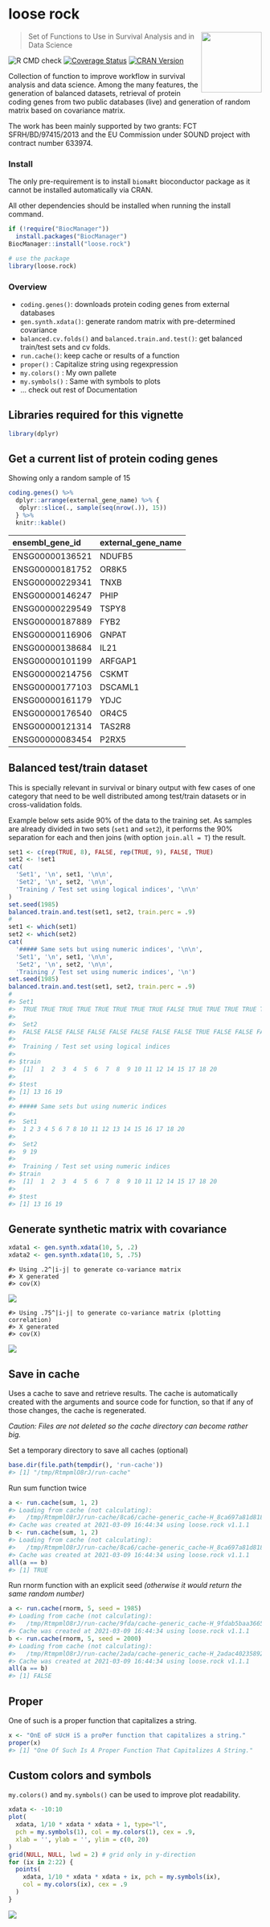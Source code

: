 
<!-- README.md is generated from README.Rmd. Please edit that file -->

# loose rock

<img src="man/figures/loose.rock_logo.svg" width="120" align="right" />

> Set of Functions to Use in Survival Analysis and in Data Science

![R CMD
check](https://github.com/averissimo/loose.rock/workflows/R-CMD-check/badge.svg)
[![Coverage
Status](https://codecov.io/gh/averissimo/loose.rock/branch/master/graph/badge.svg)](https://codecov.io/github/averissimo/loose.rock?branch=master)
[![CRAN
Version](https://img.shields.io/cran/v/loose.rock.svg)](https://cran.r-project.org/package=loose.rock)

Collection of function to improve workflow in survival analysis and data
science. Among the many features, the generation of balanced datasets,
retrieval of protein coding genes from two public databases (live) and
generation of random matrix based on covariance matrix.

The work has been mainly supported by two grants: FCT SFRH/BD/97415/2013
and the EU Commission under SOUND project with contract number 633974.

### Install

The only pre-requirement is to install `biomaRt` bioconductor package as
it cannot be installed automatically via CRAN.

All other dependencies should be installed when running the install
command.

``` r
if (!require("BiocManager"))
  install.packages("BiocManager")
BiocManager::install("loose.rock")

# use the package
library(loose.rock)
```

### Overview

-   `coding.genes()`: downloads protein coding genes from external
    databases
-   `gen.synth.xdata()`: generate random matrix with pre-determined
    covariance
-   `balanced.cv.folds()` and `balanced.train.and.test()`: get balanced
    train/test sets and cv folds.
-   `run.cache()`: keep cache or results of a function
-   `proper()` : Capitalize string using regexpression
-   `my.colors()` : My own pallete
-   `my.symbols()` : Same with symbols to plots
-   … check out rest of Documentation

## Libraries required for this vignette

``` r
library(dplyr)
```

## Get a current list of protein coding genes

Showing only a random sample of 15

``` r
coding.genes() %>%
  dplyr::arrange(external_gene_name) %>% {
   dplyr::slice(., sample(seq(nrow(.)), 15)) 
  } %>%
  knitr::kable()
```

| ensembl\_gene\_id | external\_gene\_name |
|:------------------|:---------------------|
| ENSG00000136521   | NDUFB5               |
| ENSG00000181752   | OR8K5                |
| ENSG00000229341   | TNXB                 |
| ENSG00000146247   | PHIP                 |
| ENSG00000229549   | TSPY8                |
| ENSG00000187889   | FYB2                 |
| ENSG00000116906   | GNPAT                |
| ENSG00000138684   | IL21                 |
| ENSG00000101199   | ARFGAP1              |
| ENSG00000214756   | CSKMT                |
| ENSG00000177103   | DSCAML1              |
| ENSG00000161179   | YDJC                 |
| ENSG00000176540   | OR4C5                |
| ENSG00000121314   | TAS2R8               |
| ENSG00000083454   | P2RX5                |

## Balanced test/train dataset

This is specially relevant in survival or binary output with few cases
of one category that need to be well distributed among test/train
datasets or in cross-validation folds.

Example below sets aside 90% of the data to the training set. As samples
are already divided in two sets (`set1` and `set2`), it performs the 90%
separation for each and then joins (with option `join.all = T`) the
result.

``` r
set1 <- c(rep(TRUE, 8), FALSE, rep(TRUE, 9), FALSE, TRUE)
set2 <- !set1
cat(
  'Set1', '\n', set1, '\n\n',
  'Set2', '\n', set2, '\n\n',
  'Training / Test set using logical indices', '\n\n'
)
set.seed(1985)
balanced.train.and.test(set1, set2, train.perc = .9)
#
set1 <- which(set1)
set2 <- which(set2)
cat(
  '##### Same sets but using numeric indices', '\n\n', 
  'Set1', '\n', set1, '\n\n', 
  'Set2', '\n', set2, '\n\n', 
  'Training / Test set using numeric indices', '\n')
set.seed(1985)
balanced.train.and.test(set1, set2, train.perc = .9)
#
#> Set1 
#>  TRUE TRUE TRUE TRUE TRUE TRUE TRUE TRUE FALSE TRUE TRUE TRUE TRUE TRUE TRUE TRUE TRUE TRUE FALSE TRUE 
#> 
#>  Set2 
#>  FALSE FALSE FALSE FALSE FALSE FALSE FALSE FALSE TRUE FALSE FALSE FALSE FALSE FALSE FALSE FALSE FALSE FALSE TRUE FALSE 
#> 
#>  Training / Test set using logical indices 
#> 
#> $train
#>  [1]  1  2  3  4  5  6  7  8  9 10 11 12 14 15 17 18 20
#> 
#> $test
#> [1] 13 16 19
#> 
#> ##### Same sets but using numeric indices 
#> 
#>  Set1 
#>  1 2 3 4 5 6 7 8 10 11 12 13 14 15 16 17 18 20 
#> 
#>  Set2 
#>  9 19 
#> 
#>  Training / Test set using numeric indices 
#> $train
#>  [1]  1  2  3  4  5  6  7  8  9 10 11 12 14 15 17 18 20
#> 
#> $test
#> [1] 13 16 19
```

## Generate synthetic matrix with covariance

``` r
xdata1 <- gen.synth.xdata(10, 5, .2)
xdata2 <- gen.synth.xdata(10, 5, .75)
```

    #> Using .2^|i-j| to generate co-variance matrix
    #> X generated
    #> cov(X)

![](man/figures/README-show.gen.synth-1.png)<!-- -->

    #> Using .75^|i-j| to generate co-variance matrix (plotting correlation)
    #> X generated
    #> cov(X)

![](man/figures/README-show.gen.synth-2.png)<!-- -->

## Save in cache

Uses a cache to save and retrieve results. The cache is automatically
created with the arguments and source code for function, so that if any
of those changes, the cache is regenerated.

*Caution: Files are not deleted so the cache directory can become rather
big.*

Set a temporary directory to save all caches (optional)

``` r
base.dir(file.path(tempdir(), 'run-cache'))
#> [1] "/tmp/RtmpmlO8rJ/run-cache"
```

Run sum function twice

``` r
a <- run.cache(sum, 1, 2)
#> Loading from cache (not calculating):
#>   /tmp/RtmpmlO8rJ/run-cache/8ca6/cache-generic_cache-H_8ca697a81d8184a82de72523a678a4290375a07e304dd20a78bd488827978af3.RData
#> Cache was created at 2021-03-09 16:44:34 using loose.rock v1.1.1
b <- run.cache(sum, 1, 2)
#> Loading from cache (not calculating):
#>   /tmp/RtmpmlO8rJ/run-cache/8ca6/cache-generic_cache-H_8ca697a81d8184a82de72523a678a4290375a07e304dd20a78bd488827978af3.RData
#> Cache was created at 2021-03-09 16:44:34 using loose.rock v1.1.1
all(a == b)
#> [1] TRUE
```

Run rnorm function with an explicit seed *(otherwise it would return the
same random number)*

``` r
a <- run.cache(rnorm, 5, seed = 1985)
#> Loading from cache (not calculating):
#>   /tmp/RtmpmlO8rJ/run-cache/9fda/cache-generic_cache-H_9fdab5baa36653c6d435ce2d68ec6651845f679861f463fe065f38115dc7acbe.RData
#> Cache was created at 2021-03-09 16:44:34 using loose.rock v1.1.1
b <- run.cache(rnorm, 5, seed = 2000)
#> Loading from cache (not calculating):
#>   /tmp/RtmpmlO8rJ/run-cache/2ada/cache-generic_cache-H_2adac402358921459b509ec972477640ce54df8436844fb57f761cbe49a3296d.RData
#> Cache was created at 2021-03-09 16:44:34 using loose.rock v1.1.1
all(a == b)
#> [1] FALSE
```

## Proper

One of such is a proper function that capitalizes a string.

``` r
x <- "OnE oF sUcH iS a proPer function that capitalizes a string."
proper(x)
#> [1] "One Of Such Is A Proper Function That Capitalizes A String."
```

## Custom colors and symbols

`my.colors()` and `my.symbols()` can be used to improve plot
readability.

``` r
xdata <- -10:10
plot(
  xdata, 1/10 * xdata * xdata + 1, type="l", 
  pch = my.symbols(1), col = my.colors(1), cex = .9,
  xlab = '', ylab = '', ylim = c(0, 20)
)
grid(NULL, NULL, lwd = 2) # grid only in y-direction
for (ix in 2:22) {
  points(
    xdata, 1/10 * xdata * xdata + ix, pch = my.symbols(ix), 
    col = my.colors(ix), cex = .9
  )
}
```

![](man/figures/README-mycolors-1.png)<!-- -->
